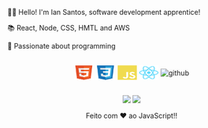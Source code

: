 👨‍💻 Hello! I'm Ian Santos, software development apprentice!

📚 React, Node, CSS, HMTL and AWS

🔭 Passionate about programming


<p align="center" style="border-radius:100%"></p>

<div align="center">
</div>

<div align="center" valign="top"><br>
    <img align="center" alt="HTML" height="30" width="40" src="https://raw.githubusercontent.com/devicons/devicon/master/icons/html5/html5-original.svg">
    
  <img align="center" alt="CSS" height="30" width="40" src="https://raw.githubusercontent.com/devicons/devicon/master/icons/css3/css3-original.svg">
  
  <img align="center" alt="Js" height="30" width="40" src="https://raw.githubusercontent.com/devicons/devicon/master/icons/javascript/javascript-plain.svg">
  <img align="center" alt="React" height="30" width="40" src="https://raw.githubusercontent.com/devicons/devicon/master/icons/react/react-original.svg">
 
  <img align="center" alt="github" height="30" width="40" src="https://www.itexperts.com.br/wp-content/uploads/2022/05/30115906/AWS-Cloud-1.png">
  
</div><br>

<div align="center">

  <a href="https://www.instagram.com/ian_osantos/"><img src="https://img.shields.io/badge/Instagram-1877F2?style=for-the-badge&logo=Instagram&logoColor=white" target="_blank"></a> 
  <a href="https://www.linkedin.com/in/ian-santos-07890428a/"><img src="https://img.shields.io/badge/-LinkedIn-%230077B5?style=for-the-badge&logo=linkedin&logoColor=white" target="_blank"></a> 
</div>


<div align="center">
  <p>Feito com ❤️ ao JavaScript!!</p>
</div>
